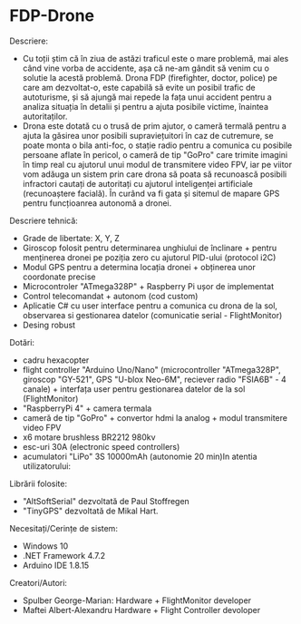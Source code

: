 # FDP-Drone

Descriere:
* Cu toții știm că în ziua de astăzi traficul este o mare problemă, mai ales când vine vorba de accidente, așa că ne-am gândit să venim cu o solutie la acestă problemă. Drona FDP (firefighter, doctor, police) pe care am dezvoltat-o, este capabilă să evite un posibil trafic de autoturisme, și să ajungă mai repede la fața unui accident pentru a analiza situația în detalii și pentru a ajuta posibile victime, înaintea autoritaților.
* Drona este dotată cu o trusă de prim ajutor, o cameră termală pentru a ajuta la găsirea unor posibili supraviețuitori în caz de cutremure, se poate monta o bila anti-foc, o stație radio pentru a comunica cu posibile persoane aflate în pericol, o cameră de tip "GoPro" care trimite imagini în timp real cu ajutorul unui modul de transmitere video FPV, iar pe viitor vom adăuga un sistem prin care drona să poata să recunoască posibili infractori cautați de autoritați cu ajutorul inteligenței artificiale (recunoaștere facială). În curând va fi gata și sitemul de mapare GPS pentru funcțioanrea autonomă a dronei.

Descriere tehnică:
* Grade de libertate: X, Y, Z
* Giroscop folosit pentru determinarea unghiului de înclinare + pentru menținerea dronei pe poziția zero cu ajutorul PID-ului (protocol i2C)
* Modul GPS pentru a determina locația dronei + obținerea unor coordonate precise
* Microcontroler "ATmega328P" + Raspberry Pi ușor de implementat
* Control telecomandat + autonom (cod custom)
* Aplicatie C# cu user interface pentru a comunica cu drona de la sol, observarea si gestionarea datelor (comunicatie serial - FlightMonitor)
* Desing robust

Dotări:
* cadru hexacopter
* flight controller "Arduino Uno/Nano" (microcontroller "ATmega328P", giroscop "GY-521", GPS "U-blox Neo-6M", reciever radio "FSIA6B" - 4 canale) + interfața user pentru gestionarea datelor de la sol (FlightMonitor)
* "RaspberryPi 4" + camera termala
* cameră de tip "GoPro" + convertor hdmi la analog + modul transmitere video FPV
* x6 motare brushless BR2212 980kv 
* esc-uri 30A (electronic speed controllers)
* acumulatori "LiPo" 3S 10000mAh (autonomie 20 min)In atentia utilizatorului:

Librării folosite:
* "AltSoftSerial" dezvoltată de Paul Stoffregen
* "TinyGPS" dezvoltată de Mikal Hart.

Necesitați/Cerințe de sistem:
* Windows 10
* .NET Framework 4.7.2
* Arduino IDE 1.8.15

Creatori/Autori:
* Spulber George-Marian: Hardware + FlightMonitor developer
* Maftei Albert-Alexandru Hardware + Flight Controller devoloper
